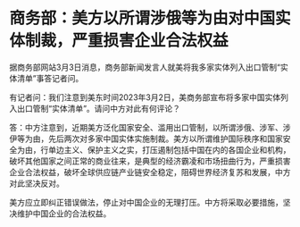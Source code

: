 # 商务部：美方以所谓涉俄等为由对中国实体制裁，严重损害企业合法权益

据商务部网站3月3日消息，商务部新闻发言人就美将我多家实体列入出口管制“实体清单”事答记者问。

有记者问：我们注意到美东时间2023年3月2日，美商务部宣布将多家中国实体列入出口管制“实体清单”。请问中方对此有何评论？

答：中方注意到，近期美方泛化国家安全、滥用出口管制，以所谓涉俄、涉军、涉伊等为由，先后两次对多家中国实体实施制裁。美方以所谓维护国际秩序和国家安全为由，行单边主义、保护主义之实，打压遏制包括中国在内的各国企业和机构，破坏其他国家之间正常的商业往来，是典型的经济霸凌和市场扭曲行为，严重损害企业合法权益，破坏全球供应链产业链安全稳定，阻碍世界经济复苏和发展，中方对此坚决反对。

美方应立即纠正错误做法，停止对中国企业的无理打压。中方将采取必要措施，坚决维护中国企业的合法权益。

